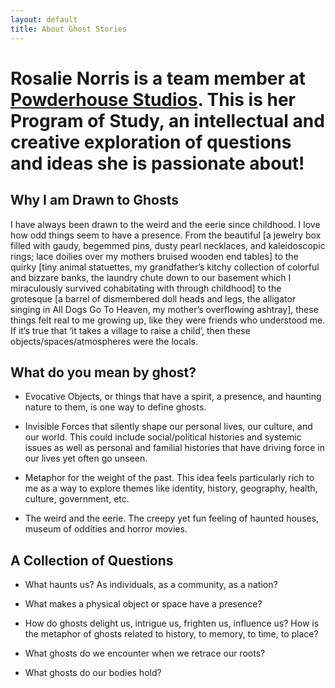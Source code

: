 ```yaml
---
layout: default
title: About Ghost Stories
---
```


# Rosalie Norris is a team member at [Powderhouse Studios](https://powderhouse.org/). This is her Program of Study, an intellectual and creative exploration of questions and ideas she is passionate about!
<!--<a data-flickr-embed="true"  href="https://www.flickr.com/photos/129642561@N02/30353529222/" title="IMG_5084"><img src="https://farm6.staticflickr.com/5328/30353529222_91795b16ea_z.jpg" width="439" height="640" alt="IMG_5084"></a><script async src="//embedr.flickr.com/assets/client-code.js" charset="utf-8"></script>-->

## Why I am Drawn to Ghosts 

I have always been drawn to the weird and the eerie since childhood. I love how odd things seem to have a presence. From the beautiful [a jewelry box filled with gaudy, begemmed pins, dusty pearl necklaces, and kaleidoscopic rings; lace doilies over my mothers bruised wooden end tables] to the quirky [tiny animal statuettes, my grandfather’s kitchy collection of colorful and bizzare banks, the laundry chute down to our basement which I miraculously survived cohabitating with through childhood] to the grotesque [a barrel of dismembered doll heads and legs, the alligator singing in All Dogs Go To Heaven, my mother’s overflowing ashtray], these things felt real to me growing up, like they were friends who understood me. If it’s true that ‘it takes a village to raise a child’, then these objects/spaces/atmospheres were the locals. 

## What do you mean by ghost?

- Evocative Objects, or things that have a spirit, a presence, and haunting nature to them, is one way to define ghosts.

- Invisible Forces that silently shape our personal lives, our culture, and our world. This could include social/political histories and systemic issues as well as personal and familial histories that have driving force in our lives yet often go unseen.

- Metaphor for the weight of the past. This idea feels particularly rich to me as a way to explore themes like identity, history, geography, health, culture, government, etc. 

- The weird and the eerie. The creepy yet fun feeling of haunted houses, museum of oddities and horror movies.


## A Collection of Questions

- What haunts us? As individuals, as a community, as a nation? 

- What makes a physical object or space have a presence? 

- How do ghosts delight us, intrigue us, frighten us, influence us? How is the metaphor of ghosts related to history, to memory, to time, to place?

- What ghosts do we encounter when we retrace our roots?

- What ghosts do our bodies hold?



